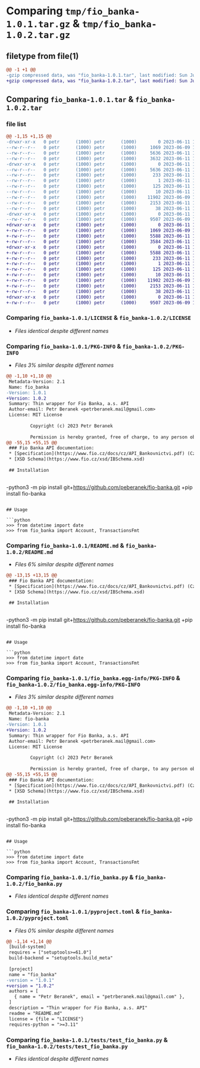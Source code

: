 # Comparing `tmp/fio_banka-1.0.1.tar.gz` & `tmp/fio_banka-1.0.2.tar.gz`

## filetype from file(1)

```diff
@@ -1 +1 @@
-gzip compressed data, was "fio_banka-1.0.1.tar", last modified: Sun Jun 11 17:26:33 2023, max compression
+gzip compressed data, was "fio_banka-1.0.2.tar", last modified: Sun Jun 11 17:44:34 2023, max compression
```

## Comparing `fio_banka-1.0.1.tar` & `fio_banka-1.0.2.tar`

### file list

```diff
@@ -1,15 +1,15 @@
-drwxr-xr-x   0 petr      (1000) petr      (1000)        0 2023-06-11 17:26:33.072378 fio_banka-1.0.1/
--rw-r--r--   0 petr      (1000) petr      (1000)     1069 2023-06-09 11:17:31.000000 fio_banka-1.0.1/LICENSE
--rw-r--r--   0 petr      (1000) petr      (1000)     5636 2023-06-11 17:26:33.072378 fio_banka-1.0.1/PKG-INFO
--rw-r--r--   0 petr      (1000) petr      (1000)     3632 2023-06-11 14:21:57.000000 fio_banka-1.0.1/README.md
-drwxr-xr-x   0 petr      (1000) petr      (1000)        0 2023-06-11 17:26:33.071378 fio_banka-1.0.1/fio_banka.egg-info/
--rw-r--r--   0 petr      (1000) petr      (1000)     5636 2023-06-11 17:26:33.000000 fio_banka-1.0.1/fio_banka.egg-info/PKG-INFO
--rw-r--r--   0 petr      (1000) petr      (1000)      233 2023-06-11 17:26:33.000000 fio_banka-1.0.1/fio_banka.egg-info/SOURCES.txt
--rw-r--r--   0 petr      (1000) petr      (1000)        1 2023-06-11 17:26:33.000000 fio_banka-1.0.1/fio_banka.egg-info/dependency_links.txt
--rw-r--r--   0 petr      (1000) petr      (1000)      125 2023-06-11 17:26:33.000000 fio_banka-1.0.1/fio_banka.egg-info/requires.txt
--rw-r--r--   0 petr      (1000) petr      (1000)       10 2023-06-11 17:26:33.000000 fio_banka-1.0.1/fio_banka.egg-info/top_level.txt
--rw-r--r--   0 petr      (1000) petr      (1000)    11902 2023-06-09 11:30:08.000000 fio_banka-1.0.1/fio_banka.py
--rw-r--r--   0 petr      (1000) petr      (1000)     2153 2023-06-11 17:21:13.000000 fio_banka-1.0.1/pyproject.toml
--rw-r--r--   0 petr      (1000) petr      (1000)       38 2023-06-11 17:26:33.072378 fio_banka-1.0.1/setup.cfg
-drwxr-xr-x   0 petr      (1000) petr      (1000)        0 2023-06-11 17:26:33.071378 fio_banka-1.0.1/tests/
--rw-r--r--   0 petr      (1000) petr      (1000)     9507 2023-06-09 11:30:08.000000 fio_banka-1.0.1/tests/test_fio_banka.py
+drwxr-xr-x   0 petr      (1000) petr      (1000)        0 2023-06-11 17:44:34.596285 fio_banka-1.0.2/
+-rw-r--r--   0 petr      (1000) petr      (1000)     1069 2023-06-09 11:17:31.000000 fio_banka-1.0.2/LICENSE
+-rw-r--r--   0 petr      (1000) petr      (1000)     5588 2023-06-11 17:44:34.595286 fio_banka-1.0.2/PKG-INFO
+-rw-r--r--   0 petr      (1000) petr      (1000)     3584 2023-06-11 17:40:12.000000 fio_banka-1.0.2/README.md
+drwxr-xr-x   0 petr      (1000) petr      (1000)        0 2023-06-11 17:44:34.595286 fio_banka-1.0.2/fio_banka.egg-info/
+-rw-r--r--   0 petr      (1000) petr      (1000)     5588 2023-06-11 17:44:34.000000 fio_banka-1.0.2/fio_banka.egg-info/PKG-INFO
+-rw-r--r--   0 petr      (1000) petr      (1000)      233 2023-06-11 17:44:34.000000 fio_banka-1.0.2/fio_banka.egg-info/SOURCES.txt
+-rw-r--r--   0 petr      (1000) petr      (1000)        1 2023-06-11 17:44:34.000000 fio_banka-1.0.2/fio_banka.egg-info/dependency_links.txt
+-rw-r--r--   0 petr      (1000) petr      (1000)      125 2023-06-11 17:44:34.000000 fio_banka-1.0.2/fio_banka.egg-info/requires.txt
+-rw-r--r--   0 petr      (1000) petr      (1000)       10 2023-06-11 17:44:34.000000 fio_banka-1.0.2/fio_banka.egg-info/top_level.txt
+-rw-r--r--   0 petr      (1000) petr      (1000)    11902 2023-06-09 11:30:08.000000 fio_banka-1.0.2/fio_banka.py
+-rw-r--r--   0 petr      (1000) petr      (1000)     2153 2023-06-11 17:40:12.000000 fio_banka-1.0.2/pyproject.toml
+-rw-r--r--   0 petr      (1000) petr      (1000)       38 2023-06-11 17:44:34.596285 fio_banka-1.0.2/setup.cfg
+drwxr-xr-x   0 petr      (1000) petr      (1000)        0 2023-06-11 17:44:34.595286 fio_banka-1.0.2/tests/
+-rw-r--r--   0 petr      (1000) petr      (1000)     9507 2023-06-09 11:30:08.000000 fio_banka-1.0.2/tests/test_fio_banka.py
```

### Comparing `fio_banka-1.0.1/LICENSE` & `fio_banka-1.0.2/LICENSE`

 * *Files identical despite different names*

### Comparing `fio_banka-1.0.1/PKG-INFO` & `fio_banka-1.0.2/PKG-INFO`

 * *Files 3% similar despite different names*

```diff
@@ -1,10 +1,10 @@
 Metadata-Version: 2.1
 Name: fio_banka
-Version: 1.0.1
+Version: 1.0.2
 Summary: Thin wrapper for Fio Banka, a.s. API
 Author-email: Petr Beranek <petrberanek.mail@gmail.com>
 License: MIT License
         
         Copyright (c) 2023 Petr Beranek
         
         Permission is hereby granted, free of charge, to any person obtaining a copy
@@ -55,15 +55,15 @@
 ### Fio Banka API documentation:
 * [Specification](https://www.fio.cz/docs/cz/API_Bankovnictvi.pdf) (Czech only)
 * [XSD Schema](https://www.fio.cz/xsd/IBSchema.xsd)
 
 ## Installation
 
 ```
-python3 -m pip install git+https://github.com/peberanek/fio-banka.git
+pip install fio-banka
 ```
 
 ## Usage
 
 ```python
 >>> from datetime import date
 >>> from fio_banka import Account, TransactionsFmt
```

### Comparing `fio_banka-1.0.1/README.md` & `fio_banka-1.0.2/README.md`

 * *Files 6% similar despite different names*

```diff
@@ -13,15 +13,15 @@
 ### Fio Banka API documentation:
 * [Specification](https://www.fio.cz/docs/cz/API_Bankovnictvi.pdf) (Czech only)
 * [XSD Schema](https://www.fio.cz/xsd/IBSchema.xsd)
 
 ## Installation
 
 ```
-python3 -m pip install git+https://github.com/peberanek/fio-banka.git
+pip install fio-banka
 ```
 
 ## Usage
 
 ```python
 >>> from datetime import date
 >>> from fio_banka import Account, TransactionsFmt
```

### Comparing `fio_banka-1.0.1/fio_banka.egg-info/PKG-INFO` & `fio_banka-1.0.2/fio_banka.egg-info/PKG-INFO`

 * *Files 3% similar despite different names*

```diff
@@ -1,10 +1,10 @@
 Metadata-Version: 2.1
 Name: fio-banka
-Version: 1.0.1
+Version: 1.0.2
 Summary: Thin wrapper for Fio Banka, a.s. API
 Author-email: Petr Beranek <petrberanek.mail@gmail.com>
 License: MIT License
         
         Copyright (c) 2023 Petr Beranek
         
         Permission is hereby granted, free of charge, to any person obtaining a copy
@@ -55,15 +55,15 @@
 ### Fio Banka API documentation:
 * [Specification](https://www.fio.cz/docs/cz/API_Bankovnictvi.pdf) (Czech only)
 * [XSD Schema](https://www.fio.cz/xsd/IBSchema.xsd)
 
 ## Installation
 
 ```
-python3 -m pip install git+https://github.com/peberanek/fio-banka.git
+pip install fio-banka
 ```
 
 ## Usage
 
 ```python
 >>> from datetime import date
 >>> from fio_banka import Account, TransactionsFmt
```

### Comparing `fio_banka-1.0.1/fio_banka.py` & `fio_banka-1.0.2/fio_banka.py`

 * *Files identical despite different names*

### Comparing `fio_banka-1.0.1/pyproject.toml` & `fio_banka-1.0.2/pyproject.toml`

 * *Files 0% similar despite different names*

```diff
@@ -1,14 +1,14 @@
 [build-system]
 requires = ["setuptools>=61.0"]
 build-backend = "setuptools.build_meta"
 
 [project]
 name = "fio_banka"
-version = "1.0.1"
+version = "1.0.2"
 authors = [
   { name = "Petr Beranek", email = "petrberanek.mail@gmail.com" },
 ]
 description = "Thin wrapper for Fio Banka, a.s. API"
 readme = "README.md"
 license = {file = "LICENSE"}
 requires-python = ">=3.11"
```

### Comparing `fio_banka-1.0.1/tests/test_fio_banka.py` & `fio_banka-1.0.2/tests/test_fio_banka.py`

 * *Files identical despite different names*

